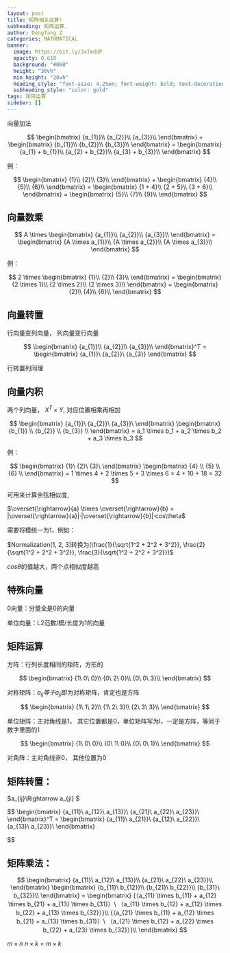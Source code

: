 ```yaml
---
layout: post
title: 矩阵相关运算!
subheading: 矩阵运算.
author: Dongfang Z
categories: MATHMATICAL
banner:
  image: https://bit.ly/3xTmdUP
  opacity: 0.618
  background: "#000"
  height: "30vh"
  min_height: "20vh"
  heading_style: "font-size: 4.25em; font-weight: bold; text-decoration: underline"
  subheading_style: "color: gold"
tags: 矩阵运算
sidebar: []
---
```


向量加法

$$
\begin{bmatrix}
{a_{1}}\\
{a_{2}}\\
{a_{3}}\\
\end{bmatrix} + 
\begin{bmatrix}
{b_{1}}\\
{b_{2}}\\
{b_{3}}\\
\end{bmatrix} =
\begin{bmatrix}
{a_{1} + b_{1}}\\
{a_{2} + b_{2}}\\
{a_{3} + b_{3}}\\
\end{bmatrix}
$$

例：

$$
\begin{bmatrix}
{1}\\
{2}\\
{3}\\
\end{bmatrix} + 
\begin{bmatrix}
{4}\\
{5}\\
{6}\\
\end{bmatrix} =
\begin{bmatrix}
{1 + 4}\\
{2 + 5}\\
{3 + 6}\\
\end{bmatrix} = 
\begin{bmatrix}
{5}\\
{7}\\
{9}\\
\end{bmatrix}
$$

## 向量数乘

$$
A \times \begin{bmatrix}
{a_{1}}\\
{a_{2}}\\
{a_{3}}\\
\end{bmatrix} =
\begin{bmatrix}
{A \times a_{1}}\\
{A \times a_{2}}\\
{A \times a_{3}}\\
\end{bmatrix}
$$

例：

$$
2 \times \begin{bmatrix}
{1}\\
{2}\\
{3}\\
\end{bmatrix} =
\begin{bmatrix}
{2 \times 1}\\
{2 \times 2}\\
{2 \times 3}\\
\end{bmatrix} = 
\begin{bmatrix}
{2}\\
{4}\\
{6}\\
\end{bmatrix}
$$

## 向量转置

行向量变列向量， 列向量变行向量

$$
\begin{bmatrix}
{a_{1}}\\
{a_{2}}\\
{a_{3}}\\
\end{bmatrix}^T = 
\begin{bmatrix}
{a_{1}}\
{a_{2}}\
{a_{3}}
\end{bmatrix}
$$

行转置列同理

## 向量内积

两个列向量， $X^T \times Y$, 对应位置相乘再相加

$$
\begin{bmatrix}
{a_{1}}\
{a_{2}}\
{a_{3}}\
\end{bmatrix}
\begin{bmatrix}
{b_{1}} \\ 
{b_{2}} \\
{b_{3}} \\
\end{bmatrix} = 
a_1 \times b_1 + a_2 \times b_2 + a_3 \times b_3
$$

例：

$$
\begin{bmatrix}
{1}\
{2}\
{3}\
\end{bmatrix}
\begin{bmatrix}
{4} \\ 
{5} \\
{6} \\
\end{bmatrix} = 
1 \times 4 + 2 \times 5 + 3 \times 6 = 4 + 10 + 18 = 32
$$

可用来计算余弦相似度,

$\overset{\rightarrow}{a} \times \overset{\rightarrow}{b} = |\overset{\rightarrow}{a}|·|\overset{\rightarrow}{b}|·cos\theta$

需要将模统一为1，例如：

$Normalization(1, 2, 3)转换为(\frac{1}{\sqrt{1^2 + 2^2 + 3^2}}, \frac{2}{\sqrt{1^2 + 2^2 + 3^2}}, \frac{3}{\sqrt{1^2 + 2^2 + 3^2}})$

$cos\theta$的值越大，两个点相似度越高

## 特殊向量

0向量：分量全是0的向量

单位向量：L2范数/模/长度为1的向量

## 矩阵运算

方阵：行列长度相同的矩阵，方形的

$$
\begin{bmatrix}
{1\ 0\ 0}\\
{0\ 2\ 0}\\
{0\ 0\ 3}\\
\end{bmatrix}
$$

对称矩阵：$a_{ij}等于a_{ji}$即为对称矩阵，肯定也是方阵

$$
\begin{bmatrix}
{1\ 1\ 2}\\
{1\ 2\ 3}\\
{2\ 3\ 3}\\
\end{bmatrix}
$$

单位矩阵：主对角线是1， 其它位置都是0，单位矩阵写为I，一定是方阵，等同于数字里面的1

$$
\begin{bmatrix}
{1\ 0\ 0}\\
{0\ 1\ 0}\\
{0\ 0\ 1}\\
\end{bmatrix}
$$

对角阵：主对角线非0， 其他位置为0

## 矩阵转置：

$a_{ij}\Rightarrow a_{ji} $

$$
\begin{bmatrix}
{a_{11}\ a_{12}\ a_{13}}\\
{a_{21}\ a_{22}\ a_{23}}\\
\end{bmatrix}^T =
\begin{bmatrix}
{a_{11}\ a_{21}}\\
{a_{12}\ a_{22}}\\
{a_{13}\ a_{23}}\\
\end{bmatrix}

$$

## 矩阵乘法：

$$
\begin{bmatrix}
{a_{11}\ a_{12}\ a_{13}}\\
{a_{21}\ a_{22}\ a_{23}}\\
\end{bmatrix}
\begin{bmatrix}
{b_{11}\ b_{12}}\\
{b_{21}\ b_{22}}\\
{b_{31}\ b_{32}}\\
\end{bmatrix} = 
\begin{bmatrix}
{（a_{11} \times b_{11} + a_{12} \times b_{21} + a_{13} \times b_{31}）\ （a_{11} \times b_{12} + a_{12} \times b_{22} + a_{13} \times b_{32}）}\\
{（a_{21} \times b_{11} + a_{12} \times b_{21} + a_{13} \times b_{31}）\ （a_{21} \times b_{12} + a_{22} \times b_{22} + a_{23} \times b_{32}）}\\
\end{bmatrix}
$$

$m \times n$ $n \times k$ = $m \times k$
